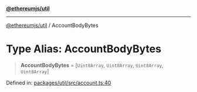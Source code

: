 [**@ethereumjs/util**](../README.md)

***

[@ethereumjs/util](../README.md) / AccountBodyBytes

# Type Alias: AccountBodyBytes

> **AccountBodyBytes** = \[`Uint8Array`, `Uint8Array`, `Uint8Array`, `Uint8Array`\]

Defined in: [packages/util/src/account.ts:40](https://github.com/ethereumjs/ethereumjs-monorepo/blob/master/packages/util/src/account.ts#L40)
